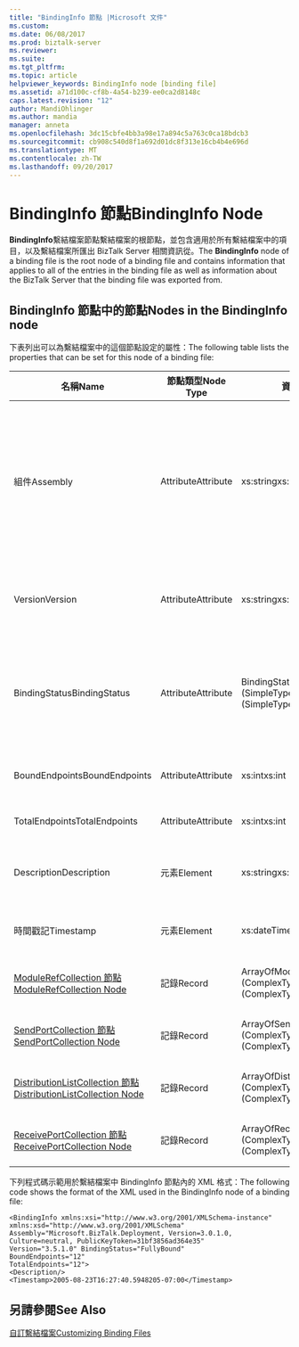 ```yaml
---
title: "BindingInfo 節點 |Microsoft 文件"
ms.custom: 
ms.date: 06/08/2017
ms.prod: biztalk-server
ms.reviewer: 
ms.suite: 
ms.tgt_pltfrm: 
ms.topic: article
helpviewer_keywords: BindingInfo node [binding file]
ms.assetid: a71d100c-cf8b-4a54-b239-ee0ca2d8148c
caps.latest.revision: "12"
author: MandiOhlinger
ms.author: mandia
manager: anneta
ms.openlocfilehash: 3dc15cbfe4bb3a98e17a894c5a763c0ca18bdcb3
ms.sourcegitcommit: cb908c540d8f1a692d01dc8f313e16cb4b4e696d
ms.translationtype: MT
ms.contentlocale: zh-TW
ms.lasthandoff: 09/20/2017
---
```

# <a name="bindinginfo-node"></a><span data-ttu-id="22484-102">BindingInfo 節點</span><span class="sxs-lookup"><span data-stu-id="22484-102">BindingInfo Node</span></span>
<span data-ttu-id="22484-103">**BindingInfo**繫結檔案節點繫結檔案的根節點，並包含適用於所有繫結檔案中的項目，以及繫結檔案所匯出 BizTalk Server 相關資訊從。</span><span class="sxs-lookup"><span data-stu-id="22484-103">The **BindingInfo** node of a binding file is the root node of a binding file and contains information that applies to all of the entries in the binding file as well as information about the BizTalk Server that the binding file was exported from.</span></span>  
  
## <a name="nodes-in-the-bindinginfo-node"></a><span data-ttu-id="22484-104">BindingInfo 節點中的節點</span><span class="sxs-lookup"><span data-stu-id="22484-104">Nodes in the BindingInfo node</span></span>  
 <span data-ttu-id="22484-105">下表列出可以為繫結檔案中的這個節點設定的屬性：</span><span class="sxs-lookup"><span data-stu-id="22484-105">The following table lists the properties that can be set for this node of a binding file:</span></span>  
  
|<span data-ttu-id="22484-106">**名稱**</span><span class="sxs-lookup"><span data-stu-id="22484-106">**Name**</span></span>|<span data-ttu-id="22484-107">**節點類型**</span><span class="sxs-lookup"><span data-stu-id="22484-107">**Node Type**</span></span>|<span data-ttu-id="22484-108">**資料類型**</span><span class="sxs-lookup"><span data-stu-id="22484-108">**Data Type**</span></span>|<span data-ttu-id="22484-109">**說明**</span><span class="sxs-lookup"><span data-stu-id="22484-109">**Description**</span></span>|<span data-ttu-id="22484-110">**限制**</span><span class="sxs-lookup"><span data-stu-id="22484-110">**Restrictions**</span></span>|<span data-ttu-id="22484-111">**註解**</span><span class="sxs-lookup"><span data-stu-id="22484-111">**Comments**</span></span>|  
|--------------|-------------------|-------------------|---------------------|----------------------|------------------|  
|<span data-ttu-id="22484-112">組件</span><span class="sxs-lookup"><span data-stu-id="22484-112">Assembly</span></span>|<span data-ttu-id="22484-113">Attribute</span><span class="sxs-lookup"><span data-stu-id="22484-113">Attribute</span></span>|<span data-ttu-id="22484-114">xs:string</span><span class="sxs-lookup"><span data-stu-id="22484-114">xs:string</span></span>|<span data-ttu-id="22484-115">指定當建立繫結檔案時使用之 Microsoft.BizTalk.Deployment dll 的資訊。</span><span class="sxs-lookup"><span data-stu-id="22484-115">Specifies information for the Microsoft.BizTalk.Deployment dll used when creating the binding file.</span></span> <span data-ttu-id="22484-116">包含這個組件的 Version、Culture 和 PublicKeyToken 等屬性 (以逗號分隔)。</span><span class="sxs-lookup"><span data-stu-id="22484-116">Includes comma separated Version, Culture, and PublicKeyToken attributes for this assembly.</span></span>|<span data-ttu-id="22484-117">Required</span><span class="sxs-lookup"><span data-stu-id="22484-117">Required</span></span>|<span data-ttu-id="22484-118">預設值： **"Microsoft.BizTalk.Deployment，Version = 3.0.1.0，Culture = neutral，PublicKeyToken = 31bf3856ad364e35 」**</span><span class="sxs-lookup"><span data-stu-id="22484-118">Default value: **"Microsoft.BizTalk.Deployment, Version=3.0.1.0, Culture=neutral, PublicKeyToken=31bf3856ad364e35"**</span></span>|  
|<span data-ttu-id="22484-119">Version</span><span class="sxs-lookup"><span data-stu-id="22484-119">Version</span></span>|<span data-ttu-id="22484-120">Attribute</span><span class="sxs-lookup"><span data-stu-id="22484-120">Attribute</span></span>|<span data-ttu-id="22484-121">xs:string</span><span class="sxs-lookup"><span data-stu-id="22484-121">xs:string</span></span>|<span data-ttu-id="22484-122">指定產生繫結檔案所使用的 BizTalk Server 版本。</span><span class="sxs-lookup"><span data-stu-id="22484-122">Specifies the version of BizTalk Server that the binding file was generated on.</span></span>|<span data-ttu-id="22484-123">Required</span><span class="sxs-lookup"><span data-stu-id="22484-123">Required</span></span>|<span data-ttu-id="22484-124">預設值： **3.5.1.0**</span><span class="sxs-lookup"><span data-stu-id="22484-124">Default value: **3.5.1.0**</span></span>|  
|<span data-ttu-id="22484-125">BindingStatus</span><span class="sxs-lookup"><span data-stu-id="22484-125">BindingStatus</span></span>|<span data-ttu-id="22484-126">Attribute</span><span class="sxs-lookup"><span data-stu-id="22484-126">Attribute</span></span>|<span data-ttu-id="22484-127">BindingState (SimpleType)</span><span class="sxs-lookup"><span data-stu-id="22484-127">BindingState (SimpleType)</span></span>|<span data-ttu-id="22484-128">指定與繫結檔案一起匯出之成品的繫結狀態。</span><span class="sxs-lookup"><span data-stu-id="22484-128">Specifies the binding status of the artifacts exported with the binding file.</span></span>|<span data-ttu-id="22484-129">Required</span><span class="sxs-lookup"><span data-stu-id="22484-129">Required</span></span>|<span data-ttu-id="22484-130">預設值：無</span><span class="sxs-lookup"><span data-stu-id="22484-130">Default value: None</span></span><br /><br /> <span data-ttu-id="22484-131">有效值：</span><span class="sxs-lookup"><span data-stu-id="22484-131">Valid values:</span></span><br /><br /> <span data-ttu-id="22484-132">-不明</span><span class="sxs-lookup"><span data-stu-id="22484-132">-   Unknown</span></span><br /><span data-ttu-id="22484-133">-NoBindings</span><span class="sxs-lookup"><span data-stu-id="22484-133">-   NoBindings</span></span><br /><span data-ttu-id="22484-134">-未繫結</span><span class="sxs-lookup"><span data-stu-id="22484-134">-   Unbound</span></span><br /><span data-ttu-id="22484-135">-PartiallyBound</span><span class="sxs-lookup"><span data-stu-id="22484-135">-   PartiallyBound</span></span><br /><span data-ttu-id="22484-136">-FullyBound</span><span class="sxs-lookup"><span data-stu-id="22484-136">-   FullyBound</span></span>|  
|<span data-ttu-id="22484-137">BoundEndpoints</span><span class="sxs-lookup"><span data-stu-id="22484-137">BoundEndpoints</span></span>|<span data-ttu-id="22484-138">Attribute</span><span class="sxs-lookup"><span data-stu-id="22484-138">Attribute</span></span>|<span data-ttu-id="22484-139">xs:int</span><span class="sxs-lookup"><span data-stu-id="22484-139">xs:int</span></span>|<span data-ttu-id="22484-140">指定繫結檔案中繫結端點的數目。</span><span class="sxs-lookup"><span data-stu-id="22484-140">Specifies the number of bound endpoints in the binding file.</span></span>|<span data-ttu-id="22484-141">Required</span><span class="sxs-lookup"><span data-stu-id="22484-141">Required</span></span>|<span data-ttu-id="22484-142">預設值： **0**</span><span class="sxs-lookup"><span data-stu-id="22484-142">Default value: **0**</span></span>|  
|<span data-ttu-id="22484-143">TotalEndpoints</span><span class="sxs-lookup"><span data-stu-id="22484-143">TotalEndpoints</span></span>|<span data-ttu-id="22484-144">Attribute</span><span class="sxs-lookup"><span data-stu-id="22484-144">Attribute</span></span>|<span data-ttu-id="22484-145">xs:int</span><span class="sxs-lookup"><span data-stu-id="22484-145">xs:int</span></span>|<span data-ttu-id="22484-146">指定繫結檔案中端點的總數。</span><span class="sxs-lookup"><span data-stu-id="22484-146">Specifies the total number of endpoints in the binding file.</span></span>|<span data-ttu-id="22484-147">Required</span><span class="sxs-lookup"><span data-stu-id="22484-147">Required</span></span>|<span data-ttu-id="22484-148">預設值： **0**</span><span class="sxs-lookup"><span data-stu-id="22484-148">Default value: **0**</span></span>|  
|<span data-ttu-id="22484-149">Description</span><span class="sxs-lookup"><span data-stu-id="22484-149">Description</span></span>|<span data-ttu-id="22484-150">元素</span><span class="sxs-lookup"><span data-stu-id="22484-150">Element</span></span>|<span data-ttu-id="22484-151">xs:string</span><span class="sxs-lookup"><span data-stu-id="22484-151">xs:string</span></span>|<span data-ttu-id="22484-152">指定繫結檔案之 BindingInfo 區段的文字描述。</span><span class="sxs-lookup"><span data-stu-id="22484-152">Specifies a text description of the BindingInfo section of the binding file.</span></span>|<span data-ttu-id="22484-153">不需要</span><span class="sxs-lookup"><span data-stu-id="22484-153">Not required</span></span>|<span data-ttu-id="22484-154">預設值：空白</span><span class="sxs-lookup"><span data-stu-id="22484-154">Default value: empty</span></span>|  
|<span data-ttu-id="22484-155">時間戳記</span><span class="sxs-lookup"><span data-stu-id="22484-155">Timestamp</span></span>|<span data-ttu-id="22484-156">元素</span><span class="sxs-lookup"><span data-stu-id="22484-156">Element</span></span>|<span data-ttu-id="22484-157">xs:dateTime</span><span class="sxs-lookup"><span data-stu-id="22484-157">xs:dateTime</span></span>|<span data-ttu-id="22484-158">指定繫結檔案的匯出時間。</span><span class="sxs-lookup"><span data-stu-id="22484-158">Specifies when the binding file was exported.</span></span>|<span data-ttu-id="22484-159">Required</span><span class="sxs-lookup"><span data-stu-id="22484-159">Required</span></span>|<span data-ttu-id="22484-160">預設值：匯出繫結檔案時 BizTalk Server 上的時間。</span><span class="sxs-lookup"><span data-stu-id="22484-160">Default value: Time on the BizTalk server when the binding file was exported.</span></span>|  
|[<span data-ttu-id="22484-161">ModuleRefCollection 節點</span><span class="sxs-lookup"><span data-stu-id="22484-161">ModuleRefCollection Node</span></span>](../core/modulerefcollection-node.md)|<span data-ttu-id="22484-162">記錄</span><span class="sxs-lookup"><span data-stu-id="22484-162">Record</span></span>|<span data-ttu-id="22484-163">ArrayOfModuleRef (ComplexType)</span><span class="sxs-lookup"><span data-stu-id="22484-163">ArrayOfModuleRef (ComplexType)</span></span>|<span data-ttu-id="22484-164">與此繫結檔案一起匯出之 .NET 組件的容器節點。</span><span class="sxs-lookup"><span data-stu-id="22484-164">Container node for the .NET assemblies exported with the binding file.</span></span>|<span data-ttu-id="22484-165">不需要</span><span class="sxs-lookup"><span data-stu-id="22484-165">Not required</span></span>|<span data-ttu-id="22484-166">預設值：無</span><span class="sxs-lookup"><span data-stu-id="22484-166">Default value: none</span></span>|  
|[<span data-ttu-id="22484-167">SendPortCollection 節點</span><span class="sxs-lookup"><span data-stu-id="22484-167">SendPortCollection Node</span></span>](../core/sendportcollection-node.md)|<span data-ttu-id="22484-168">記錄</span><span class="sxs-lookup"><span data-stu-id="22484-168">Record</span></span>|<span data-ttu-id="22484-169">ArrayOfSendPort (ComplexType)</span><span class="sxs-lookup"><span data-stu-id="22484-169">ArrayOfSendPort (ComplexType)</span></span>|<span data-ttu-id="22484-170">與此繫結檔案一起匯出之傳送埠的容器節點。</span><span class="sxs-lookup"><span data-stu-id="22484-170">Container node for the send ports exported with the binding file.</span></span>|<span data-ttu-id="22484-171">不需要</span><span class="sxs-lookup"><span data-stu-id="22484-171">Not required</span></span>|<span data-ttu-id="22484-172">預設值：無</span><span class="sxs-lookup"><span data-stu-id="22484-172">Default value: none</span></span>|  
|[<span data-ttu-id="22484-173">DistributionListCollection 節點</span><span class="sxs-lookup"><span data-stu-id="22484-173">DistributionListCollection Node</span></span>](../core/distributionlistcollection-node.md)|<span data-ttu-id="22484-174">記錄</span><span class="sxs-lookup"><span data-stu-id="22484-174">Record</span></span>|<span data-ttu-id="22484-175">ArrayOfDistributionList (ComplexType)</span><span class="sxs-lookup"><span data-stu-id="22484-175">ArrayOfDistributionList (ComplexType)</span></span>|<span data-ttu-id="22484-176">與此繫結檔案一起匯出之通訊群組清單的容器節點。</span><span class="sxs-lookup"><span data-stu-id="22484-176">Container node for the distribution lists exported with the binding file.</span></span>|<span data-ttu-id="22484-177">不需要</span><span class="sxs-lookup"><span data-stu-id="22484-177">Not required</span></span>|<span data-ttu-id="22484-178">預設值：無</span><span class="sxs-lookup"><span data-stu-id="22484-178">Default value: none</span></span>|  
|[<span data-ttu-id="22484-179">ReceivePortCollection 節點</span><span class="sxs-lookup"><span data-stu-id="22484-179">ReceivePortCollection Node</span></span>](../core/receiveportcollection-node.md)|<span data-ttu-id="22484-180">記錄</span><span class="sxs-lookup"><span data-stu-id="22484-180">Record</span></span>|<span data-ttu-id="22484-181">ArrayOfReceivePort (ComplexType)</span><span class="sxs-lookup"><span data-stu-id="22484-181">ArrayOfReceivePort (ComplexType)</span></span>|<span data-ttu-id="22484-182">與此繫結檔案一起匯出之接收埠的容器節點。</span><span class="sxs-lookup"><span data-stu-id="22484-182">Container node for the receive ports exported with the binding file.</span></span>|<span data-ttu-id="22484-183">不需要</span><span class="sxs-lookup"><span data-stu-id="22484-183">Not required</span></span>|<span data-ttu-id="22484-184">預設值：無</span><span class="sxs-lookup"><span data-stu-id="22484-184">Default value: none</span></span>|  
  
 <span data-ttu-id="22484-185">下列程式碼示範用於繫結檔案中 BindingInfo 節點內的 XML 格式：</span><span class="sxs-lookup"><span data-stu-id="22484-185">The following code shows the format of the XML used in the BindingInfo node of a binding file:</span></span>  
  
```  
<BindingInfo xmlns:xsi="http://www.w3.org/2001/XMLSchema-instance" xmlns:xsd="http://www.w3.org/2001/XMLSchema"   
Assembly="Microsoft.BizTalk.Deployment, Version=3.0.1.0, Culture=neutral, PublicKeyToken=31bf3856ad364e35"   
Version="3.5.1.0" BindingStatus="FullyBound"   
BoundEndpoints="12"   
TotalEndpoints="12">  
<Description/>  
<Timestamp>2005-08-23T16:27:40.5948205-07:00</Timestamp>  
```  
  
## <a name="see-also"></a><span data-ttu-id="22484-186">另請參閱</span><span class="sxs-lookup"><span data-stu-id="22484-186">See Also</span></span>  
 [<span data-ttu-id="22484-187">自訂繫結檔案</span><span class="sxs-lookup"><span data-stu-id="22484-187">Customizing Binding Files</span></span>](../core/customizing-binding-files.md)
